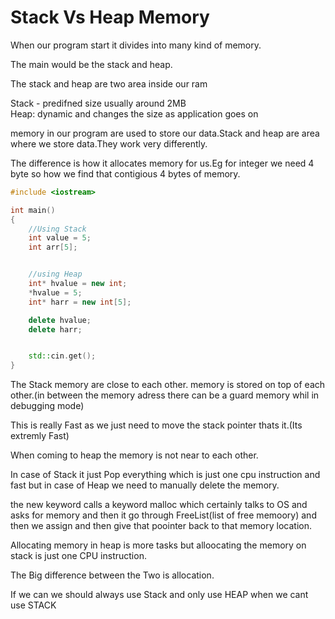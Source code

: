 # Stack Vs Heap Memory

When our program start it divides into many kind of memory.

The main would be the stack and heap.

The stack and heap are two area inside our ram

Stack - predifned size usually around 2MB<br/>
Heap: dynamic and changes the size as application goes on

memory in our program are used to store our data.Stack and heap are area where we store data.They work very differently.

The difference is how it allocates memory for us.Eg for integer we need 4 byte so how we find that contigious 4 bytes of memory.

```c++
#include <iostream>

int main()
{
    //Using Stack
    int value = 5;
    int arr[5];


    //using Heap
    int* hvalue = new int;
    *hvalue = 5;
    int* harr = new int[5];

    delete hvalue;
    delete harr;


    std::cin.get();
}
```

The Stack memory are close to each other.
memory is stored on top of each other.(in between the memory adress there can be a guard memory whil in debugging mode)

This is really Fast as we just need to move the stack pointer thats it.(Its extremly Fast)

When coming to heap the memory is not near to each other.

In case of Stack it just Pop everything which is just one cpu instruction and fast but in case of Heap we need to manually delete the memory.

the new keyword calls a keyword malloc which certainly talks to OS and asks for memory and then it go through FreeList(list of free memoory) and then we assign and then give that poointer back to that memory location.

Allocating memory in heap is more tasks but alloocating the memory on stack is just one CPU instruction.

The Big difference between the Two is allocation.

If we can we should always use Stack and only use HEAP when we cant use STACK
